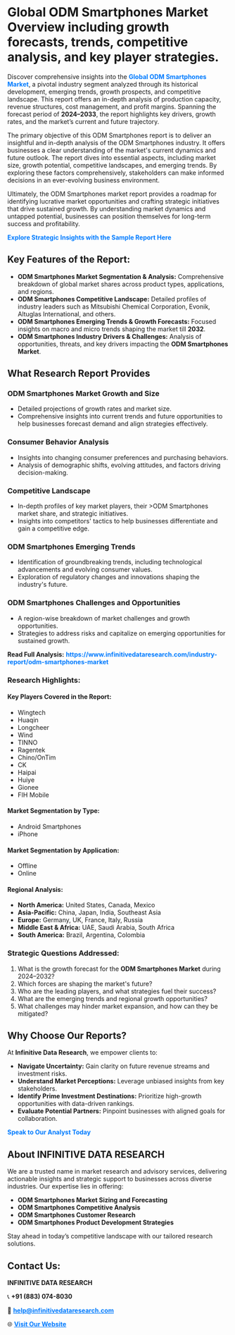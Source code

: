 <h1>Global ODM Smartphones Market Overview including growth forecasts, trends, competitive analysis, and key player strategies.</h1>
<p>
Discover comprehensive insights into the 
<a href="https://www.infinitivedataresearch.com/industry-report/odm-smartphones-market" rel="dofollow" style="color: #007BFF; text-decoration: none;"><strong>Global ODM Smartphones Market</strong></a>, a pivotal industry segment analyzed through its historical development, emerging trends, growth prospects, and competitive landscape. This report offers an in-depth analysis of production capacity, revenue structures, cost management, and profit margins. Spanning the forecast period of <strong>2024–2033</strong>, the report highlights key drivers, growth rates, and the market’s current and future trajectory.
</p>
<p>
The primary objective of this ODM Smartphones report is to deliver an insightful and in-depth analysis of the ODM Smartphones industry. It offers businesses a clear understanding of the market's current dynamics and future outlook. The report dives into essential aspects, including market size, growth potential, competitive landscapes, and emerging trends. By exploring these factors comprehensively, stakeholders can make informed decisions in an ever-evolving business environment.
</p>
<p>
Ultimately, the ODM Smartphones market report provides a roadmap for identifying lucrative market opportunities and crafting strategic initiatives that drive sustained growth. By understanding market dynamics and untapped potential, businesses can position themselves for long-term success and profitability.
</p>
<p>
<a href="https://www.infinitivedataresearch.com/request-sample/reportId=106238" style="color: #007BFF; text-decoration: none;"><strong>Explore Strategic Insights with the Sample Report Here</strong></a>
</p>

<h2>Key Features of the Report:</h2>
<ul>
<li><strong>ODM Smartphones Market Segmentation & Analysis:</strong> Comprehensive breakdown of global market shares across product types, applications, and regions.</li>
<li><strong>ODM Smartphones Competitive Landscape:</strong> Detailed profiles of industry leaders such as Mitsubishi Chemical Corporation, Evonik, Altuglas International, and others.</li>
<li><strong>ODM Smartphones Emerging Trends & Growth Forecasts:</strong> Focused insights on macro and micro trends shaping the market till <strong>2032</strong>.</li>
<li><strong>ODM Smartphones Industry Drivers & Challenges:</strong> Analysis of opportunities, threats, and key drivers impacting the <strong>ODM Smartphones Market</strong>.</li>
</ul>

<h2>What Research Report Provides</h2>
<h3>ODM Smartphones Market Growth and Size</h3>
<ul>
<li>Detailed projections of growth rates and market size.</li>
<li>Comprehensive insights into current trends and future opportunities to help businesses forecast demand and align strategies effectively.</li>
</ul>

<h3>Consumer Behavior Analysis</h3>
<ul>
<li>Insights into changing consumer preferences and purchasing behaviors.</li>
<li>Analysis of demographic shifts, evolving attitudes, and factors driving decision-making.</li>
</ul>

<h3>Competitive Landscape</h3>
<ul>
<li>In-depth profiles of key market players, their >ODM Smartphones market share, and strategic initiatives.</li>
<li>Insights into competitors' tactics to help businesses differentiate and gain a competitive edge.</li>
</ul>

<h3>ODM Smartphones Emerging Trends</h3>
<ul>
<li>Identification of groundbreaking trends, including technological advancements and evolving consumer values.</li>
<li>Exploration of regulatory changes and innovations shaping the industry's future.</li>
</ul>

<h3>ODM Smartphones Challenges and Opportunities</h3>
<ul>
<li>A region-wise breakdown of market challenges and growth opportunities.</li>
<li>Strategies to address risks and capitalize on emerging opportunities for sustained growth.</li>
</ul>
<p><strong>Read Full Analysis:</strong> <a href="https://www.infinitivedataresearch.com/industry-report/odm-smartphones-market" rel="dofollow" style="color: #007BFF; text-decoration: none;"><strong>https://www.infinitivedataresearch.com/industry-report/odm-smartphones-market</strong></a></p>
<h3>Research Highlights:</h3>
<h4>Key Players Covered in the Report:</h4>
<ul><li>Wingtech</li><li>Huaqin</li><li>Longcheer</li><li>Wind</li><li>TINNO</li><li>Ragentek</li><li>Chino/OnTim</li><li>CK</li><li>Haipai</li><li>Huiye</li><li>Gionee</li><li>FIH Mobile</li></ul>
<h4>Market Segmentation by Type:</h4>
<ul><li>Android Smartphones</li><li>iPhone</li></ul>
<h4>Market Segmentation by Application:</h4>
<ul><li>Offline</li><li>Online</li></ul>

<h4>Regional Analysis:</h4>
<ul>
<li><strong>North America:</strong> United States, Canada, Mexico</li>
<li><strong>Asia-Pacific:</strong> China, Japan, India, Southeast Asia</li>
<li><strong>Europe:</strong> Germany, UK, France, Italy, Russia</li>
<li><strong>Middle East & Africa:</strong> UAE, Saudi Arabia, South Africa</li>
<li><strong>South America:</strong> Brazil, Argentina, Colombia</li>
</ul>

<h3>Strategic Questions Addressed:</h3>
<ol>
<li>What is the growth forecast for the <strong>ODM Smartphones Market</strong> during 2024–2032?</li>
<li>Which forces are shaping the market's future?</li>
<li>Who are the leading players, and what strategies fuel their success?</li>
<li>What are the emerging trends and regional growth opportunities?</li>
<li>What challenges may hinder market expansion, and how can they be mitigated?</li>
</ol>

<h2>Why Choose Our Reports?</h2>
<p>At <strong>Infinitive Data Research</strong>, we empower clients to:</p>
<ul>
<li><strong>Navigate Uncertainty:</strong> Gain clarity on future revenue streams and investment risks.</li>
<li><strong>Understand Market Perceptions:</strong> Leverage unbiased insights from key stakeholders.</li>
<li><strong>Identify Prime Investment Destinations:</strong> Prioritize high-growth opportunities with data-driven rankings.</li>
<li><strong>Evaluate Potential Partners:</strong> Pinpoint businesses with aligned goals for collaboration.</li>
</ul>
<p><a href="https://www.infinitivedataresearch.com/industry-report/odm-smartphones-market" rel="dofollow" style="color: #007BFF; text-decoration: none;"><strong>Speak to Our Analyst Today</strong></a></p>

<h2>About INFINITIVE DATA RESEARCH</h2>
<p>We are a trusted name in market research and advisory services, delivering actionable insights and strategic support to businesses across diverse industries. Our expertise lies in offering:</p>
<ul>
<li><strong>ODM Smartphones Market Sizing and Forecasting</strong></li>
<li><strong>ODM Smartphones Competitive Analysis</strong></li>
<li><strong>ODM Smartphones Customer Research</strong></li>
<li><strong>ODM Smartphones Product Development Strategies</strong></li>
</ul>
<p>Stay ahead in today’s competitive landscape with our tailored research solutions.</p>

<h2>Contact Us:</h2>
<p><strong>INFINITIVE DATA RESEARCH</strong></p>
<p>📞 <strong>+91 (883) 074-8030</strong></p>
<p>📧 <strong><a href="mailto:help@infinitivedataresearch.com" style="color: #007BFF;">help@infinitivedataresearch.com</a></strong></p>
<p>🌐 <strong><a href="https://www.infinitivedataresearch.com" rel="dofollow" style="color: #007BFF;">Visit Our Website</a></strong></p>